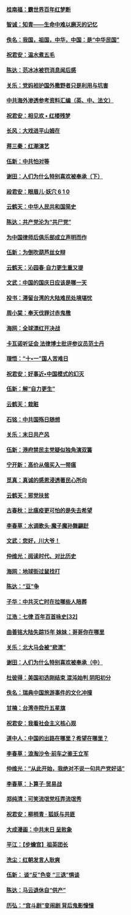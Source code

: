 #### [桂南福：霸世界百年红梦断](../pages/nsc993/n10762380.md?t=10060031) 

#### [智诚：知青——生命中难以磨灭的记忆](../pages/nsc993/n10762372.md?t=10060031) 

#### [佚名：我国，祖国，中华，中国：是“中华民国”](../pages/nsc993/n10762366.md?t=10060031) 

#### [祝君安：温水煮五毛](../pages/nsc993/n10762362.md?t=10060031) 

#### [陈达：范冰冰被罚消息闻后感](../pages/nsc993/n10760142.md?t=10060031) 

#### [关乐：党妈袒护国外撒野者只是利用与坑害](../pages/nsc993/n10760019.md?t=10060031) 

#### [中共海外渗透参考资料汇编（英、中、法文）](../pages/nsc993/n10756055.md?t=10060031) 

#### [祝君安：相见欢  •  红楼残梦](../pages/nsc993/n10757542.md?t=10060031) 

#### [长风：大戏进平山姆在](../pages/nsc993/n10757155.md?t=10060031) 

#### [蒋三秦：红潮演艺](../pages/nsc993/n10756736.md?t=10060031) 

#### [伍新：中共怕对等](../pages/nsc993/n10754812.md?t=10060031) 

#### [谢田：人们为什么特别喜欢被奉承（下）](../pages/nsc993/n10755072.md?t=10060031) 

#### [祋君安：眼眉儿‧妖穴 6 1 0](../pages/nsc993/n10754802.md?t=10060031) 

#### [云鹤天：中华人民共和国简史](../pages/nsc993/n10753546.md?t=10060031) 

#### [陈达：共产党沦为“共尸党”](../pages/nsc993/n10753506.md?t=10060031) 

#### [为中国律师后俱乐部成立声明而作](../pages/nsc993/n10753359.md?t=10060031) 

#### [伍新：为倒吹葫芦丝女辩](../pages/nsc993/n10753300.md?t=10060031) 

#### [云鹤天：沁园春‧自力更生重又提](../pages/nsc993/n10752681.md?t=10060031) 

#### [文武：中国的国庆日应该是哪一天](../pages/nsc993/n10752564.md?t=10060031) 

#### [投书：滞留台湾的大陆难民处境堪忧](../pages/nsc993/n10751122.md?t=10060031) 

#### [周小棠：奉天伐罪讨赤鬼檄](../pages/nsc993/n10749279.md?t=10060031) 

#### [海网：全球漂红开决战](../pages/nsc993/n10747774.md?t=10060031) 

#### [卡瓦诺听证会 法律博士批评参议员范士丹](../pages/nsc993/n10748504.md?t=10060031) 

#### [理悟：“十•一”国人苦难日](../pages/nsc993/n10747763.md?t=10060031) 

#### [祝君安：好事近•中国模式的幻灭](../pages/nsc993/n10747755.md?t=10060031) 

#### [伍新：解“自力更生”](../pages/nsc993/n10747744.md?t=10060031) 

#### [云鹤天：栽赃](../pages/nsc993/n10747735.md?t=10060031) 

#### [石铭：中共国殇日随想](../pages/nsc993/n10747202.md?t=10060031) 

#### [关乐：末日共产风](../pages/nsc993/n10745398.md?t=10060031) 

#### [伍新：港府禁民主党疑似独角演双簧](../pages/nsc993/n10745393.md?t=10060031) 

#### [宁开新：高价从俄买入一带瘟](../pages/nsc993/n10745381.md?t=10060031) 

#### [觅真：真诚的感恩浸透著民心所向](../pages/nsc993/n10746220.md?t=10060031) 

#### [云鹤天：邪党扶贫](../pages/nsc993/n10745370.md?t=10060031) 

#### [古春秋：比瘟疫更可怕的是失去希望](../pages/nsc993/n10745352.md?t=10060031) 

#### [李春草：水调歌头‧魔子魔孙舞翩跹](../pages/nsc993/n10744963.md?t=10060031) 

#### [文武：您好，川大爷！](../pages/nsc993/n10739572.md?t=10060031) 

#### [仲维光：阅读时代、对比历史](../pages/nsc993/n10744494.md?t=10060031) 

#### [海网：地球街过鼠找打](../pages/nsc993/n10741404.md?t=10060031) 

#### [陈达：“豆”争](../pages/nsc993/n10741375.md?t=10060031) 

#### [子华：中共灭亡时在拉哪些人陪葬](../pages/nsc993/n10741320.md?t=10060031) 

#### [江浩：七律 百年百首咏史[32]](../pages/nsc993/n10741179.md?t=10060031) 

#### [曲善铭大陆失踪15年 妹妹：哥哥你在哪里](../pages/nsc993/n10738770.md?t=10060031) 

#### [关乐：北大马会被“悲漂”](../pages/nsc993/n10739482.md?t=10060031) 

#### [谢田：人们为什么特别喜欢被奉承（中）](../pages/nsc993/n10736705.md?t=10060031) 

#### [杜彼得：美国初选刚结束 混沌始判 阴阳初分](../pages/nsc993/n10734882.md?t=10060031) 

#### [佚名：瑞典中国旅游事件的文化冲撞](../pages/nsc993/n10731914.md?t=10060031) 

#### [甘楠：台湾寺院升五星旗](../pages/nsc993/n10731868.md?t=10060031) 

#### [祝君安：我看社会主义核心观](../pages/nsc993/n10731861.md?t=10060031) 

#### [道中人：中国的出路在哪里？希望在哪里？](../pages/nsc993/n10730399.md?t=10060031) 

#### [李春草：浪淘沙令‧前车之鉴王立军](../pages/nsc993/n10730200.md?t=10060031) 

#### [仲维光：“从此开始，我绝对不说一句共产党好话”](../pages/nsc993/n10722208.md?t=10060031) 

#### [李春草：卜算子·贸易战](../pages/nsc993/n10726893.md?t=10060031) 

#### [郑纯清：可笑流氓党枉弄流氓秀](../pages/nsc993/n10726849.md?t=10060031) 

#### [祝君安：柳梢青 · 狐妖与共匪](../pages/nsc993/n10726825.md?t=10060031) 

#### [大成漫画：中共末日 呈败象](../pages/nsc993/n10726516.md?t=10060031) 

#### [平江：【步蟾宫】祖英团长](../pages/nsc993/n10724876.md?t=10060031) 

#### [洗尘：红朝发言人耿爽](../pages/nsc993/n10724862.md?t=10060031) 

#### [伍新： 谈“反”色变 “三退”惧谈](../pages/nsc993/n10724842.md?t=10060031) 

#### [陈达：马云退休自“供产”](../pages/nsc993/n10723027.md?t=10060031) 

#### [历弘：“宫斗剧”变闹剧 背后鬼影憧憧](../pages/nsc993/n10723020.md?t=10060031) 

